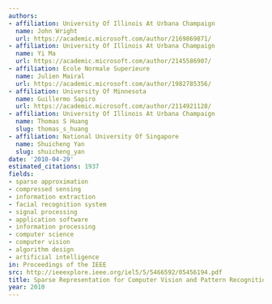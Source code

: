 ```yaml
---
authors:
- affiliation: University Of Illinois At Urbana Champaign
  name: John Wright
  url: https://academic.microsoft.com/author/2169869871/
- affiliation: University Of Illinois At Urbana Champaign
  name: Yi Ma
  url: https://academic.microsoft.com/author/2145586907/
- affiliation: Ecole Normale Superieure
  name: Julien Mairal
  url: https://academic.microsoft.com/author/1982785356/
- affiliation: University Of Minnesota
  name: Guillermo Sapiro
  url: https://academic.microsoft.com/author/2114921128/
- affiliation: University Of Illinois At Urbana Champaign
  name: Thomas S Huang
  slug: thomas_s_huang
- affiliation: National University Of Singapore
  name: Shuicheng Yan
  slug: shuicheng_yan
date: '2010-04-29'
estimated_citations: 1937
fields:
- sparse approximation
- compressed sensing
- information extraction
- facial recognition system
- signal processing
- application software
- information processing
- computer science
- computer vision
- algorithm design
- artificial intelligence
in: Proceedings of the IEEE
src: http://ieeexplore.ieee.org/iel5/5/5466592/05456194.pdf
title: Sparse Representation for Computer Vision and Pattern Recognition
year: 2010
---
```


